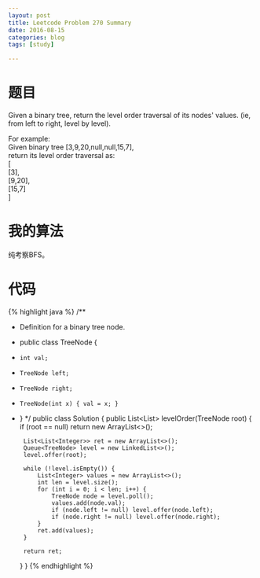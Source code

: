```yaml
---
layout: post
title: Leetcode Problem 270 Summary
date: 2016-08-15
categories: blog
tags: [study]

---
```


# 题目

Given a binary tree, return the level order traversal of its nodes' values. (ie, from left to right, level by level).

For example:  
Given binary tree [3,9,20,null,null,15,7],  
return its level order traversal as:  
[  
  [3],  
  [9,20],  
  [15,7]  
]

# 我的算法

纯考察BFS。

# 代码

{% highlight java %}
/**
 * Definition for a binary tree node.
 * public class TreeNode {
 *     int val;
 *     TreeNode left;
 *     TreeNode right;
 *     TreeNode(int x) { val = x; }
 * }
 */
public class Solution {
    public List<List<Integer>> levelOrder(TreeNode root) {
        if (root == null) return new ArrayList<>();
        
        List<List<Integer>> ret = new ArrayList<>();
        Queue<TreeNode> level = new LinkedList<>();
        level.offer(root);
        
        while (!level.isEmpty()) {
            List<Integer> values = new ArrayList<>();
            int len = level.size();
            for (int i = 0; i < len; i++) {
                TreeNode node = level.poll();
                values.add(node.val);
                if (node.left != null) level.offer(node.left);
                if (node.right != null) level.offer(node.right);
            }
            ret.add(values);
        }
        
        return ret;
    }
}
{% endhighlight %}